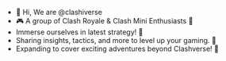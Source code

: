 - 👋 Hi, We are @clashiverse
- 🎮 A group of Clash Royale & Clash Mini Enthusiasts 🏰
- Immerse ourselves in latest strategy! 🌟
- Sharing insights, tactics, and more to level up your gaming. 💪
- Expanding to cover exciting adventures beyond Clashverse! 🚀

<!---
clashiverse/clashiverse is a ✨ special ✨ repository because its `README.md` (this file) appears on your GitHub profile.
You can click the Preview link to take a look at your changes.
--->
